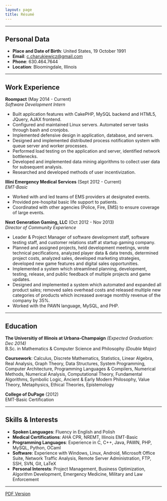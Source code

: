 ```yaml
---
layout: page
title: Résumé
---
```


<hr>

## Personal Data

* **Place and Date of Birth**: United States, 19 October 1991
* **Email**: [c.charukiewicz@gmail.com](mailto:c.charukiewicz@gmail.com)
* **Phone**: 630.464.7644
* **Location**: Bloomingdale, Illinois

<hr>

## Work Experience

**Roompact** (May 2014 - Current)<br>
*Software Development Intern*

* Built application features with CakePHP, MySQL backend and HTML5, JQuery, AJAX frontend.
* Configured and maintained Linux servers.  Automated server tasks through bash and cronjobs.
* Implemented defensive design in application, database, and servers.
* Designed and implemented distributed process notification system with queue server and worker processes.
* Performed load testing on the application and server, identified network bottlenecks.
* Developed and implemented data mining algorithms to collect user data for subsequent analysis.
* Researched and developed methods of user incentivization.

**Illini Emergency Medical Services** (Sept 2012 - Current)<br>
*EMT-Basic*

* Worked with and led teams of EMS providers at designated events.
* Provided pre-hospital basic life support to patients.
* Coordinated with other agencies (Police, Fire, EMS) to ensure coverage of large events.

**Next Generation Gaming, LLC** (Oct 2012 - Nov 2013)<br>
*Director of Community Experience*

* Leader & Project Manager of software development staff, software testing staff, and customer relations staff at startup gaming company.
* Planned and assigned projects, held development meetings, wrote technical pecifications, analyzed player data & data trends, determined project costs, analyzed sales, developed marketing strategies, developed new game features and digital sales opportunities.
* Implemented a system which streamlined planning, development, testing, release, and public feedback of multiple projects and game updates.
* Designed and implemented a system which automated and expanded all product sales; removed sales overhead costs and released multiple new categories of products which increased average monthly revenue of the company by 35%.
* Worked with the PAWN language, MySQL, and PHP.

<hr>

## Education

**The Universitiy of Illinois at Urbana-Champaign** *(Expected Graduation: Dec 2014)*<br>
B.Sc. in Mathematics & Computer Science and Philosophy *(Double Major)*

**Coursework**: Calculus, Discrete Mathematics, Statistics, Linear Algebra, Real Analysis, Graph Theory, Data Structures, System Programming, Computer Architecture, Programming Languages & Compilers, Numerical Methods, Numerical Analysis, Computational Theory, Fundamental Algorithms, Symbolic Logic, Ancient & Early Modern Philosophy, Value Theory, Metaphysics, Ethical Theories, Epistemology

**College of DuPage** (2012)<br>
EMT-Basic Certification

<hr>

## Skills & Interests

* **Spoken Languages**: Fluency in English and Polish
* **Medical Certifications**: AHA CPR, NREMT, Illinois EMT-Basic
* **Programming Languages**: Experience in C, C++, Java, PAWN, PHP, MySQL, Python, OCaml
* **Software**: Experience with Windows, Linux, Android, Microsoft Office Suite, Network Traffic Analysis, Remote Server Administration, FTP, SSH, SVN, Git, LaTeX
* **Personal Interests**: Project Management, Business Optimization, Algorithm Development, Emergency Medicine, Military and Law Enforcement

<hr>

[PDF Version](/files/charukiewicz_resume.pdf) 
